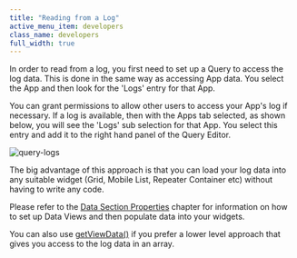 ```yaml
---
title: "Reading from a Log"
active_menu_item: developers
class_name: developers
full_width: true
---
```



In order to read from a log, you first need to set up a Query to access the log data. This is done in the same way as accessing App data. You select the App and then look for the 'Logs' entry for that App.

You can grant permissions to allow other users to access your App's log if necessary. If a log is available, then with the Apps tab selected, as shown below, you will see the 'Logs' sub selection for that App. You select this entry and add it to the right hand panel of the Query Editor.

![query-logs](/img/docs/query-logs.png)

The big advantage of this approach is that you can load your log data into any suitable widget (Grid, Mobile List, Repeater Container etc) without having to write any code.

Please refer to the [Data Section Properties](../data-integration,-reporting-dashboards/data-section-properties/index) chapter for information on how to set up Data Views and then populate data into your widgets.

You can also use [getViewData()](../../../scripting-apis/client-api/data-view-functions/getviewdata) if you prefer a lower level approach that gives you access to the log data in an array.


